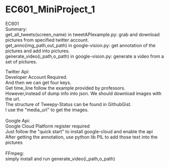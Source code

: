 # EC601_MiniProject_1<br/>
EC601<br/>
Summary:<br/>
get_all_tweets(screen_name) in tweetAPIexample.py: grab and download pictures from specified twitter account.<br/>
get_anno(img_path,out_path) in google-vision.py: get annotation of the pictures and add into pictures.<br/>
generate_video(i_path,o_path) in google-vision.py: generate a video from a set of pictures.<br/>


Twitter Api:<br/>
Developer Account Required.<br/>
And then we can get four keys.<br/>
Get time_line follow the example provided by professors.<br/>
However,instead of dump info into json. We should download images with the url.<br/>
The structure of Tweepy-Status can be found in GithubGist.<br/>
I use the "media_url" to get the images.<br/>
<br/>
Google Api:<br/>
Google Cloud Platform register required<br/>
Just follow the "quick start" to install google-cloud and enable the api<br/>
After getting the annotation, use python lib PIL to add those text into the pictures<br/>
<br/>
FFmpeg:<br/>
simply install and run generate_video(i_path,o_path)<br/>
